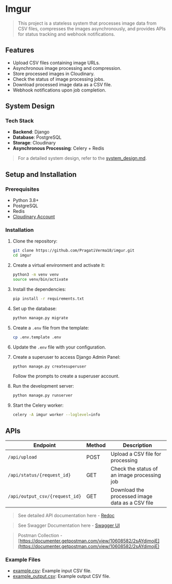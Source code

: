 # Imgur

> This project is a stateless system that processes image data from CSV files, compresses the images asynchronously, and provides APIs for status tracking and webhook notifications.

## Features

- Upload CSV files containing image URLs.
- Asynchronous image processing and compression.
- Store processed images in Cloudinary.
- Check the status of image processing jobs.
- Download processed image data as a CSV file.
- Webhook notifications upon job completion.

## System Design

### Tech Stack

- **Backend**: Django
- **Database**: PostgreSQL
- **Storage**: Cloudinary
- **Asynchronous Processing**: Celery + Redis

> For a detailed system design, refer to the [system_design.md](./system-design.md).

## Setup and Installation

### Prerequisites

- Python 3.8+
- PostgreSQL
- Redis
- [Cloudinary Account](https://cloudinary.com/documentation/python_quickstart)

### Installation

1. Clone the repository:

   ```bash
   git clone https://github.com/PragatiVerma18/imgur.git
   cd imgur
   ```

2. Create a virtual environment and activate it:

   ```bash
   python3 -m venv venv
   source venv/bin/activate
   ```

3. Install the dependencies:

   ```bash
   pip install -r requirements.txt
   ```

4. Set up the database:

   ```bash
   python manage.py migrate
   ```

5. Create a `.env` file from the template:

   ```bash
   cp .env.template .env
   ```

6. Update the `.env` file with your configuration.

7. Create a superuser to access Django Admin Panel:

   ```bash
   python manage.py createsuperuser
   ```

   Follow the prompts to create a superuser account.

8. Run the development server:

   ```bash
   python manage.py runserver
   ```

9. Start the Celery worker:

   ```bash
   celery -A imgur worker --loglevel=info
   ```

## APIs

| Endpoint                       | Method | Description                                     |
| ------------------------------ | ------ | ----------------------------------------------- |
| `/api/upload`                  | POST   | Upload a CSV file for processing                |
| `/api/status/{request_id}`     | GET    | Check the status of an image processing job     |
| `/api/output_csv/{request_id}` | GET    | Download the processed image data as a CSV file |

> See detailed API documentation here - [Redoc](imgur-dg41.onrender.com/)

> See Swagger Documentation here - [Swagger UI](https://imgur-dg41.onrender.com/swagger/)

> Postman Collection - [https://documenter.getpostman.com/view/10608582/2sAYdimojE](https://documenter.getpostman.com/view/10608582/2sAYdimojE)

### Example Files

- [example.csv](./example.csv): Example input CSV file.
- [example_output.csv](./example_output.csv): Example output CSV file.
